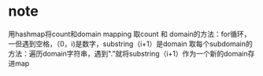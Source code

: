 # note

用hashmap将count和domain mapping
取count 和 domain的方法：for循环，一但遇到空格，（0，i)是数字，substring（i+1）是domain
取每个subdomain的方法：遍历domain字符串，遇到"."就将substring（i+1）作为一个新的domain存进map